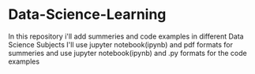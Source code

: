 # Data-Science-Learning
In this repository i'll add summeries and code examples in different Data Science Subjects
I'll use jupyter notebook(ipynb) and pdf formats for summeries and use jupyter notebook(ipynb) and .py formats for the code examples
